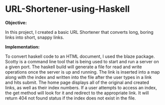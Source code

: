 # URL-Shortener-using-Haskell

**Objective:**
  
  In this project, I created a basic URL Shortener that converts long, boring links into short, snappy links. 
  
**Implementation:**
  
  To convert haskell code to an HTML document, I used the blaze package. Scotty is a command line tool that is being used to start and run a server on a given port. The haskell build will generate a file for read and write operations once the server is up and running. The link is inserted into a map along with the index and written into the file after the user types in a link and hits submit. The home page displays all of the original and created links, as well as their index numbers. If a user attempts to access an index, the get method will look for it and redirect to the appropriate link. It will return 404 not found status if the index does not exist in the file. 
  
